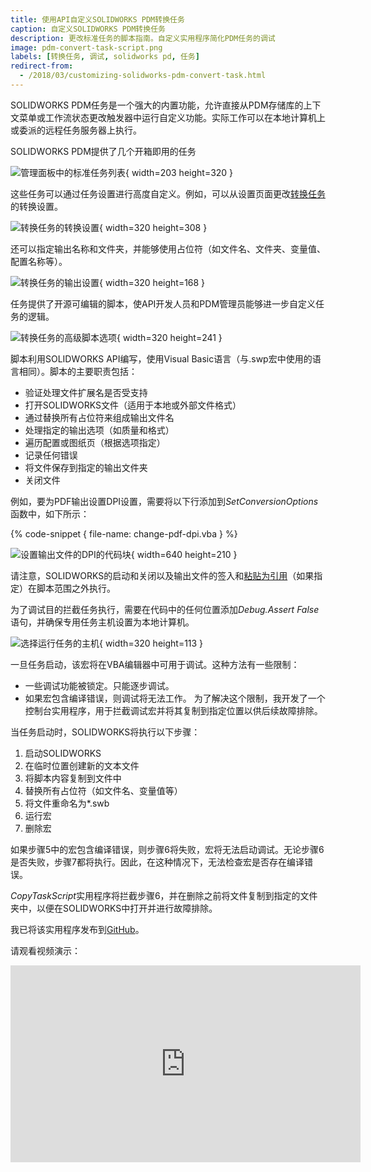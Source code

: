 ```yaml
---
title: 使用API自定义SOLIDWORKS PDM转换任务
caption: 自定义SOLIDWORKS PDM转换任务
description: 更改标准任务的脚本指南。自定义实用程序简化PDM任务的调试
image: pdm-convert-task-script.png
labels: [转换任务, 调试, solidworks pd, 任务]
redirect-from:
  - /2018/03/customizing-solidworks-pdm-convert-task.html
---
```


SOLIDWORKS PDM任务是一个强大的内置功能，允许直接从PDM存储库的上下文菜单或工作流状态更改触发器中运行自定义功能。实际工作可以在本地计算机上或委派的远程任务服务器上执行。

SOLIDWORKS PDM提供了几个开箱即用的任务

![管理面板中的标准任务列表](standard-sw-pdm-tasks.png){ width=203 height=320 }

这些任务可以通过任务设置进行高度自定义。例如，可以从设置页面更改[转换任务](https://help.solidworks.com/2017/english/enterprisepdm/admin/t_configure_convert.htm)的转换设置。

![转换任务的转换设置](convert-task-conversion-settings.png){ width=320 height=308 }

还可以指定输出名称和文件夹，并能够使用占位符（如文件名、文件夹、变量值、配置名称等）。

![转换任务的输出设置](convert-task-output-settings.png){ width=320 height=168 }

任务提供了开源可编辑的脚本，使API开发人员和PDM管理员能够进一步自定义任务的逻辑。

![转换任务的高级脚本选项](pdm-convert-task-script.png){ width=320 height=241 }

脚本利用SOLIDWORKS API编写，使用Visual Basic语言（与.swp宏中使用的语言相同）。脚本的主要职责包括：

* 验证处理文件扩展名是否受支持
* 打开SOLIDWORKS文件（适用于本地或外部文件格式）
* 通过替换所有占位符来组成输出文件名
* 处理指定的输出选项（如质量和格式）
* 遍历配置或图纸页（根据选项指定）
* 记录任何错误
* 将文件保存到指定的输出文件夹
* 关闭文件

例如，要为PDF输出设置DPI设置，需要将以下行添加到*SetConversionOptions*函数中，如下所示：

{% code-snippet { file-name: change-pdf-dpi.vba } %}

![设置输出文件的DPI的代码块](set-dpi-output.png){ width=640 height=210 }

请注意，SOLIDWORKS的启动和关闭以及输出文件的签入和[粘贴为引用](https://help.solidworks.com/2012/english/enterprisepdm/fileexplorer/t_Creating_a_Topic_Reference.htm)（如果指定）在脚本范围之外执行。

为了调试目的拦截任务执行，需要在代码中的任何位置添加*Debug.Assert False*语句，并确保专用任务主机设置为本地计算机。

![选择运行任务的主机](pdm-task-host.png){ width=320 height=113 }

一旦任务启动，该宏将在VBA编辑器中可用于调试。这种方法有一些限制：

* 一些调试功能被锁定。只能逐步调试。
* 如果宏包含编译错误，则调试将无法工作。
为了解决这个限制，我开发了一个控制台实用程序，用于拦截调试宏并将其复制到指定位置以供后续故障排除。

当任务启动时，SOLIDWORKS将执行以下步骤：

1. 启动SOLIDWORKS
1. 在临时位置创建新的文本文件
1. 将脚本内容复制到文件中
1. 替换所有占位符（如文件名、变量值等）
1. 将文件重命名为*.swb
1. 运行宏
1. 删除宏

如果步骤5中的宏包含编译错误，则步骤6将失败，宏将无法启动调试。无论步骤6是否失败，步骤7都将执行。因此，在这种情况下，无法检查宏是否存在编译错误。

*CopyTaskScript*实用程序将拦截步骤6，并在删除之前将文件复制到指定的文件夹中，以便在SOLIDWORKS中打开并进行故障排除。

我已将该实用程序发布到[GitHub](https://github.com/codestackdev/pdm-copy-task-script)。

请观看视频演示：

<center>
  <iframe allow="autoplay; encrypted-media" allowfullscreen="" frameborder="0"
    width="560" height="315" src="https://www.youtube.com/embed/kNRbmTDAyBA">
  </iframe>
</center>